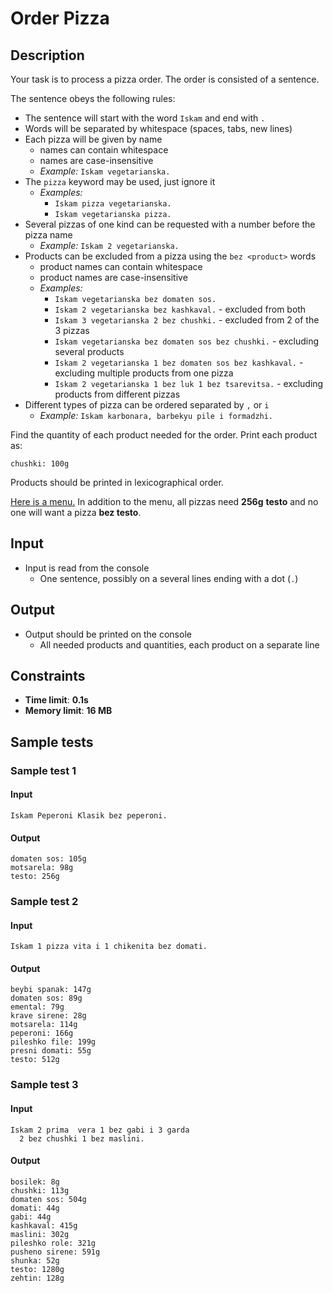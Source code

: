 # Order Pizza

## Description

Your task is to process a pizza order.
The order is consisted of a sentence.

The sentence obeys the following rules:
  - The sentence will start with the word `Iskam` and end with `.`
  - Words will be separated by whitespace (spaces, tabs, new lines)
  - Each pizza will be given by name
    - names can contain whitespace
	- names are case-insensitive
    - _Example:_ `Iskam vegetarianska.`
  - The `pizza` keyword may be used, just ignore it
    - _Examples:_
	  - `Iskam pizza vegetarianska.`
	  - `Iskam vegetarianska pizza.`
  - Several pizzas of one kind can be requested with a number before the pizza name
    - _Example:_ `Iskam 2 vegetarianska.`
  - Products can be excluded from a pizza using the `bez <product>` words
	- product names can contain whitespace
    - product names are case-insensitive
    - _Examples:_
	  - `Iskam vegetarianska bez domaten sos.`
	  - `Iskam 2 vegetarianska bez kashkaval.` - excluded from both
	  - `Iskam 3 vegetarianska 2 bez chushki.` - excluded from 2 of the 3 pizzas
	  - `Iskam vegetarianska bez domaten sos bez chushki.` - excluding several products
	  - `Iskam 2 vegetarianska 1 bez domaten sos bez kashkaval.` - excluding multiple products from one pizza
	  - `Iskam 2 vegetarianska 1 bez luk 1 bez tsarevitsa.` - excluding products from different pizzas
  - Different types of pizza can be ordered separated by `,` or `i`
    - _Example:_ `Iskam karbonara, barbekyu pile i formadzhi.`

Find the quantity of each product needed for the order. Print each product as:
```
chushki: 100g
```
Products should be printed in lexicographical order.

[Here is a menu.](./menu.md) In addition to the menu, all pizzas need **256g** **testo** and no one will want a pizza **bez testo**.

## Input
- Input is read from the console
  - One sentence, possibly on a several lines ending with a dot (`.`)

## Output
- Output should be printed on the console
  - All needed products and quantities, each product on a separate line

## Constraints
- **Time limit**: **0.1s**
- **Memory limit**: **16 MB**

## Sample tests

### Sample test 1

#### Input
```
Iskam Peperoni Klasik bez peperoni.
```

#### Output
```
domaten sos: 105g
motsarela: 98g
testo: 256g
```

### Sample test 2

#### Input
```
Iskam 1 pizza vita i 1 chikenita bez domati.
```

#### Output
```
beybi spanak: 147g
domaten sos: 89g
emental: 79g
krave sirene: 28g
motsarela: 114g
peperoni: 166g
pileshko file: 199g
presni domati: 55g
testo: 512g
```

### Sample test 3

#### Input
```
Iskam 2 prima  vera 1 bez gabi i 3 garda
  2 bez chushki 1 bez maslini.
```

#### Output
```
bosilek: 8g
chushki: 113g
domaten sos: 504g
domati: 44g
gabi: 44g
kashkaval: 415g
maslini: 302g
pileshko role: 321g
pusheno sirene: 591g
shunka: 52g
testo: 1280g
zehtin: 128g
```
